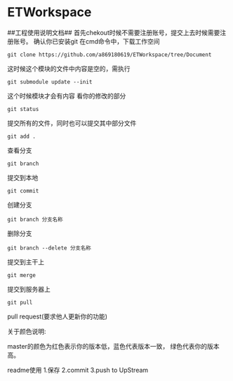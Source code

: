 ETWorkspace
===========
##工程使用说明文档##
首先chekout时候不需要注册账号，提交上去时候需要注册账号。
确认你已安装git
在cmd命令中，下载工作空间
```
git clone https://github.com/a869180619/ETWorkspace/tree/Document
```
 这时候这个模块的文件中内容是空的，需执行
```
git submodule update --init 
```
这个时候模块才会有内容
看你的修改的部分
```
git status
```
提交所有的文件，同时也可以提交其中部分文件
```
git add .
```
查看分支
```
git branch
```
提交到本地
```
git commit
```
创建分支
```
git branch 分支名称 
```
删除分支
```
git branch --delete 分支名称
```
提交到主干上
```
git merge
```
提交到服务器上
```
git pull
```
pull request(要求他人更新你的功能)    

关于颜色说明:   

master的颜色为红色表示你的版本低，蓝色代表版本一致，
绿色代表你的版本高。    
      
readme使用
1.保存
2.commit
3.push to UpStream